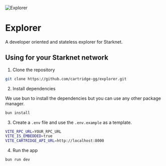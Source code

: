 ![Explorer](.github/banner.png)

# Explorer

A developer oriented and stateless explorer for Starknet.

## Using for your Starknet network

1. Clone the repository

```bash
git clone https://github.com/cartridge-gg/explorer.git
```

2. Install dependencies

We use bun to install the dependencies but you can use any other package manager.

```bash
bun install
```

3. Create a `.env` file and use the `.env.example` as a template.

```bash
VITE_RPC_URL=YOUR_RPC_URL
VITE_IS_EMBEDDED=true
VITE_CARTRIDGE_API_URL=http://localhost:8000
```

4. Run the app

```bash
bun run dev
```
